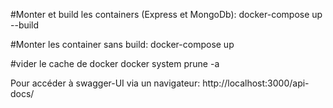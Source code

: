 #Monter et build les containers (Express et MongoDb):
docker-compose up --build 

#Monter les container sans build:
docker-compose up

#vider le cache de docker
docker system prune -a

Pour accéder à swagger-UI via un navigateur:
http://localhost:3000/api-docs/
